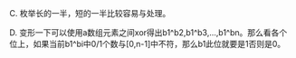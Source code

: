 C. 枚举长的一半，短的一半比较容易与处理。

D. 变形一下可以使用a数组元素之间xor得出b1^b2,b1^b3,...,b1^bn。那么看各个位上，如果当前b1^bi中0/1个数与[0,n-1]中不符，那么b1此位就要是1否则是0。
